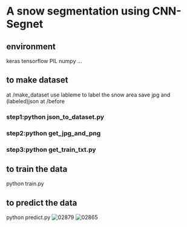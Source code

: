 # A snow segmentation using CNN-Segnet

## environment
keras
tensorflow
PIL
numpy
...


## to make dataset
at /make_dataset
use lableme to label the snow area
save jpg and (labeled)json at /before
### step1:python json_to_dataset.py
### step2:python get_jpg_and_png
### step3:python get_train_txt.py

## to train the data
python train.py 


## to predict the data
python predict.py 
![02879](https://user-images.githubusercontent.com/26008298/117781328-7cd53080-b27b-11eb-8733-bc8825a4dac7.jpg)
![02865](https://user-images.githubusercontent.com/26008298/117781385-8f4f6a00-b27b-11eb-8f5c-64b8aada6c6e.jpg)

